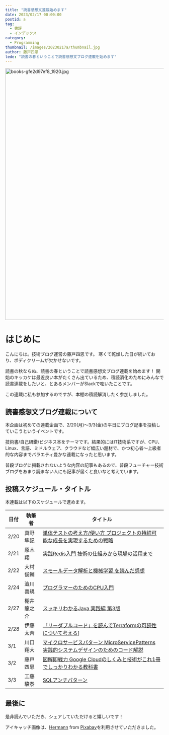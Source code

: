 ```yaml
---
title: "読書感想文連載始めます"
date: 2023/02/17 00:00:00
postid: a
tag:
  - 書評
  - インデックス
category:
  - Programming
thumbnail: /images/20230217a/thumbnail.jpg
author: 藤戸四恩
lede: "読書の春ということで読書感想文ブログ連載を始めます"
---
```

<img src="/images/20230217a/books-gfe2d97ef8_1920.jpg" alt="books-gfe2d97ef8_1920.jpg" width="1200" height="800" loading="lazy">

# はじめに

こんにちは。技術ブログ運営の藤戸四恩です。
寒くて乾燥した日が続いており、ボディクリームが欠かせないです。

読書の秋ならぬ、読書の春ということで読書感想文ブログ連載を始めます！ 開始のキッカケは最近良い本がたくさん出ているため、積読消化のためにみんなで読書連載をしたいと、とあるメンバーがSlackで呟いたことです。

この連載に私も参加するのですが、本棚の積読解消したく参加しました。

## 読書感想文ブログ連載について

本企画は初めての連載企画で、2/20(月)～3/3(金)の平日にブログ記事を投稿していこうというイベントです。

技術書/自己研鑽/ビジネス本をテーマです。結果的にはIT技術系ですが、CPU、Linux、言語、ミドルウェア、クラウドなど幅広い題材で、かつ初心者～上級者的な内容までバラエティ豊かな連載になったと思います。

普段ブログに掲載されないような内容の記事もあるので、普段フューチャー技術ブログをあまり読まない人にも記事が届くと良いなと考えています。

## 投稿スケジュール・タイトル

本連載は以下のスケジュールで進めます。

|日付|執筆者|タイトル|
|----|----|----|
|2/20|真野隼記|[単体テストの考え方/使い方 プロジェクトの持続可能な成長を実現するための戦略](/articles/20230220a/)|
|2/21|原木翔|[実践Redis入門 技術の仕組みから現場の活用まで](/articles/20230221a/)|
|2/22|大村俊輔|[スモールデータ解析と機械学習 を読んだ感想](/articles/20230222a/)|
|2/24|澁川喜規|[プログラマーのためのCPU入門](/articles/20230224a/)|
|2/27|棚井龍之介|[スッキリわかるJava 実践編 第3版](/articles/20230227a/) |
|2/28|伊藤太斉|[「リーダブルコード」を読んでTerraformの可読性について考える](/articles/20230228a/)]|
|3/1|川口翔大|[マイクロサービスパターン MicroServicePatterns 実践的システムデザインのためのコード解説](/articles/20230301a/)|
|3/2|藤戸四恩|[図解即戦力 Google Cloudのしくみと技術がこれ1冊でしっかりわかる教科書](/articles/20230302a/)|
|3/3|工藤駿泰|[SQLアンチパターン](/articles/20230303a/)|

## 最後に

是非読んでいただき、シェアしていただけると嬉しいです！

アイキャッチ画像は、[Hermann](https://pixabay.com/ja/users/hermann-130146/) from [Pixabay](https://pixabay.com/ja/)を利用させていただきました。
